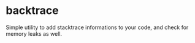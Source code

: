 # backtrace
Simple utility to add stacktrace informations to your code, and check for memory leaks as well.
